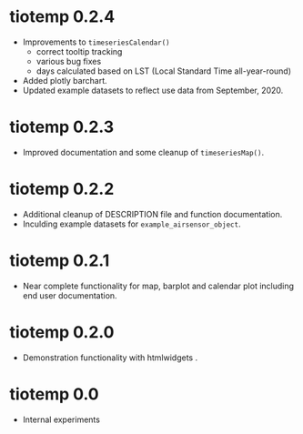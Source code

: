 # tiotemp 0.2.4

* Improvements to `timeseriesCalendar()`
  - correct tooltip tracking
  - various bug fixes
  - days calculated based on LST (Local Standard Time all-year-round)
* Added plotly barchart.
* Updated example datasets to reflect use data from September, 2020.

# tiotemp 0.2.3

* Improved documentation and some cleanup of `timeseriesMap()`.

# tiotemp 0.2.2

* Additional cleanup of DESCRIPTION file and function documentation.
* Inculding example datasets for `example_airsensor_object`.

# tiotemp 0.2.1

* Near complete functionality for map, barplot and calendar plot including
end user documentation.

# tiotemp 0.2.0

* Demonstration functionality with htmlwidgets .

# tiotemp 0.0

* Internal experiments

